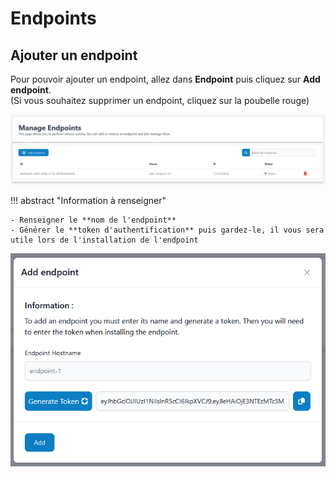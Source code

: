 # Endpoints

## Ajouter un endpoint
Pour pouvoir ajouter un endpoint, allez dans **Endpoint** puis cliquez sur **Add endpoint**.  
(Si vous souhaitez supprimer un endpoint, cliquez sur la poubelle rouge)

![endpoint](../assets/img/config/endpoint.png)

!!! abstract "Information à renseigner"

    - Renseigner le **nom de l'endpoint**
    - Générer le **token d'authentification** puis gardez-le, il vous sera utile lors de l'installation de l'endpoint

![add_endpoint](../assets/img/config/add_endpoint.png)